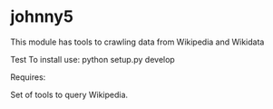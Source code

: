 # johnny5
This module has tools to crawling data from Wikipedia and Wikidata

Test
To install use: 
python setup.py develop

Requires:

Set of tools to query Wikipedia.
